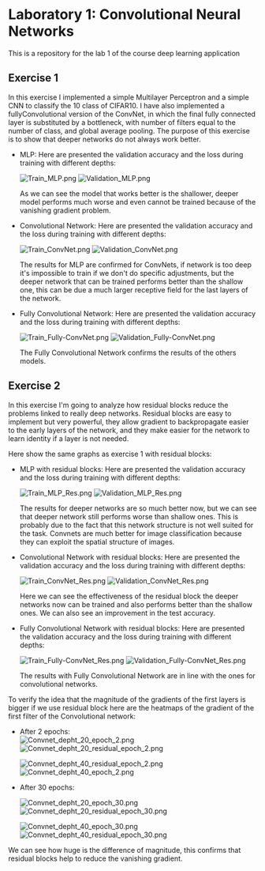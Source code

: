 # Laboratory 1: Convolutional Neural Networks
This is a repository for the lab 1 of the course deep learning application

## Exercise 1
In this exercise I implemented a simple Multilayer Perceptron and a simple CNN to classify the 10 class of CIFAR10.
I have also implemented a fullyConvolutional version of the ConvNet, in which the final fully connected layer is substituted by a bottleneck, with number of filters equal to the number of class, and global average pooling.
The purpose of this exercise is to show that deeper networks do not always work better.

- MLP:
    Here are presented the validation accuracy and the loss during training with different depths:

    ![Train_MLP.png](results%2Ftest_depth_MLP%2FTrain_MLP.png)
    ![Validation_MLP.png](results%2Ftest_depth_MLP%2FValidation_MLP.png)

    As we can see the model that works better is the shallower, deeper model performs much worse and even cannot be trained because of the vanishing gradient problem.

[//]: # (    Here is the accuracy on test set varying the network depht: ![Test_MLP.png]&#40;test_depth_MLP%2FTest_MLP.png&#41;)

- Convolutional Network:
    Here are presented the validation accuracy and the loss during training with different depths:

    ![Train_ConvNet.png](results%2Ftest_depth_conv%2FTrain_ConvNet.png)
    ![Validation_ConvNet.png](results%2Ftest_depth_conv%2FValidation_ConvNet.png)

    The results for MLP are confirmed for ConvNets, if network is too deep it's impossible to train if we don't do specific adjustments, but the deeper network that can be trained performs better than the shallow one, this can be due a much larger receptive field for the last layers of the network.

[//]: # (    Here is the accuracy on test set varying the network depht: ![Test_ConvNet.png]&#40;test_depth_conv%2FTest_ConvNet.png&#41;)

- Fully Convolutional Network:
    Here are presented the validation accuracy and the loss during training with different depths:

    ![Train_Fully-ConvNet.png](results%2Ftest_depth_fullyconv%2FTrain_Fully-ConvNet.png)
    ![Validation_Fully-ConvNet.png](results%2Ftest_depth_fullyconv%2FValidation_Fully-ConvNet.png)

    The Fully Convolutional Network confirms the results of the others models.

[//]: # (    Here is the accuracy on test set varying the network depht: ![Test_Fully-ConvNet.png]&#40;test_depth_fullyconv%2FTest_Fully-ConvNet.png&#41;)

## Exercise 2
In this exercise I'm going to analyze how residual blocks reduce the problems linked to really deep networks. Residual blocks are easy to implement but very powerful, they allow gradient to backpropagate easier to the early layers of the network, and they make easier for the network to learn identity if a layer is not needed.

Here show the same graphs as exercise 1 with residual blocks:

- MLP with residual blocks:
    Here are presented the validation accuracy and the loss during training with different depths:

    ![Train_MLP_Res.png](results%2Ftest_depth_MLP_res%2FTrain_MLP_Res.png)
    ![Validation_MLP_Res.png](results%2Ftest_depth_MLP_res%2FValidation_MLP_Res.png)

    The results for deeper networks are so much better now, but we can see that deeper network still performs worse than shallow ones. This is probably due to the fact that this network structure is not well suited for the task. Convnets are much better for image classification because they can exploit the spatial structure of images.

[//]: # (    Here is the accuracy on test set varying the network depht:![Test_MLP_Res.png]&#40;test_depth_MLP_res%2FTest_MLP_Res.png&#41;)
- Convolutional Network with residual blocks:
    Here are presented the validation accuracy and the loss during training with different depths:

    ![Train_ConvNet_Res.png](results%2Ftest_depth_conv_res%2FTrain_ConvNet_Res.png)
    ![Validation_ConvNet_Res.png](results%2Ftest_depth_conv_res%2FValidation_ConvNet_Res.png)

    Here we can see the effectiveness of the residual block the deeper networks now can be trained and also performs better than the shallow ones. We can also see an improvement in the test accuracy.

[//]: # (    Here is the accuracy on test set varying the network depht:)

[//]: # (   ![Test_MLP_Res.png]&#40;test_depth_MLP_res%2FTest_MLP_Res.png&#41;)
- Fully Convolutional Network with residual blocks:
    Here are presented the validation accuracy and the loss during training with different depths:

    ![Train_Fully-ConvNet_Res.png](results%2Ftest_depth_fullyconv_res%2FTrain_Fully-ConvNet_Res.png)
    ![Validation_Fully-ConvNet_Res.png](results%2Ftest_depth_fullyconv_res%2FValidation_Fully-ConvNet_Res.png)

    The results with Fully Convolutional Network are in line with the ones for convolutional networks.

[//]: # (    Here is the accuracy on test set varying the network depht:)

[//]: # (   ![Test_Fully-ConvNet_Res.png]&#40;test_depth_fullyconv_res%2FTest_Fully-ConvNet_Res.png&#41;)

To verify the idea that the magnitude of the gradients of the first layers is bigger if we use residual block here are the heatmaps of the gradient of the first filter of the Convolutional network:

- After 2 epochs:                            
    ![Convnet_depht_20_epoch_2.png](img%2Fgradient%2FConvnet_depht_20_epoch_2.png)
    ![Convnet_depht_20_residual_epoch_2.png](img%2Fgradient%2FConvnet_depht_20_residual_epoch_2.png)

    ![Convnet_depht_40_residual_epoch_2.png](img%2Fgradient%2FConvnet_depht_40_residual_epoch_2.png)
    ![Convnet_depht_40_epoch_2.png](img%2Fgradient%2FConvnet_depht_40_epoch_2.png)

- After 30 epochs:

    ![Convnet_depht_20_epoch_30.png](img%2Fgradient%2FConvnet_depht_20_epoch_30.png)
    ![Convnet_depht_20_residual_epoch_30.png](img%2Fgradient%2FConvnet_depht_20_residual_epoch_30.png)

    ![Convnet_depht_40_epoch_30.png](img%2Fgradient%2FConvnet_depht_40_epoch_30.png)
    ![Convnet_depht_40_residual_epoch_30.png](img%2Fgradient%2FConvnet_depht_40_residual_epoch_30.png)
    
We can see how huge is the difference of magnitude, this confirms that residual blocks help to reduce the vanishing gradient.
